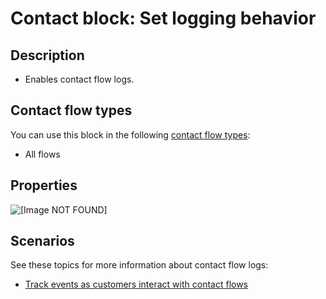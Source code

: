 # Contact block: Set logging behavior<a name="set-logging-behavior"></a>

## Description<a name="set-logging-behavior-description"></a>
+ Enables contact flow logs\.

## Contact flow types<a name="set-logging-behavior-types"></a>

You can use this block in the following [contact flow types](create-contact-flow.md#contact-flow-types):
+ All flows

## Properties<a name="set-logging-behavior-properties"></a>

![\[Image NOT FOUND\]](http://docs.aws.amazon.com/connect/latest/adminguide/images/set-logging-behavior-properties.png)

## Scenarios<a name="set-logging-behavior-scenarios"></a>

See these topics for more information about contact flow logs:
+ [Track events as customers interact with contact flows](about-contact-flow-logs.md)